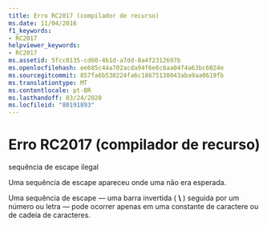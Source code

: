 ```yaml
---
title: Erro RC2017 (compilador de recurso)
ms.date: 11/04/2016
f1_keywords:
- RC2017
helpviewer_keywords:
- RC2017
ms.assetid: 5fcc0135-cd60-4b1d-a7dd-8a4f2312697b
ms.openlocfilehash: ee685c44a702acda94f6e6c8aa04f4a63bc6024e
ms.sourcegitcommit: 857fa6b530224fa6c18675138043aba9aa0619fb
ms.translationtype: MT
ms.contentlocale: pt-BR
ms.lasthandoff: 03/24/2020
ms.locfileid: "80191893"
---
```

# <a name="resource-compiler-error-rc2017"></a>Erro RC2017 (compilador de recurso)

sequência de escape ilegal

Uma sequência de escape apareceu onde uma não era esperada.

Uma sequência de escape — uma barra invertida ( **\\** ) seguida por um número ou letra — pode ocorrer apenas em uma constante de caractere ou de cadeia de caracteres.
